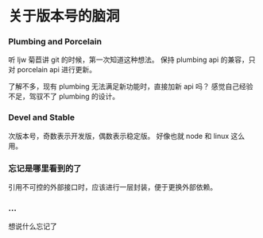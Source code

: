 # 关于版本号的脑洞

### Plumbing and Porcelain
听 ljw 菊苣讲 git 的时候，第一次知道这种想法。
保持 plumbing api 的兼容，只对 porcelain api 进行更新。

了解不多，现有 plumbing 无法满足新功能时，直接加新 api 吗？
感觉自己经验不足，驾驭不了 plumbing 的设计。


### Devel and Stable
次版本号，奇数表示开发版，偶数表示稳定版。
好像也就 node 和 linux 这么用。


### 忘记是哪里看到的了
引用不可控的外部接口时，应该进行一层封装，便于更换外部依赖。


### ...
想说什么忘记了
